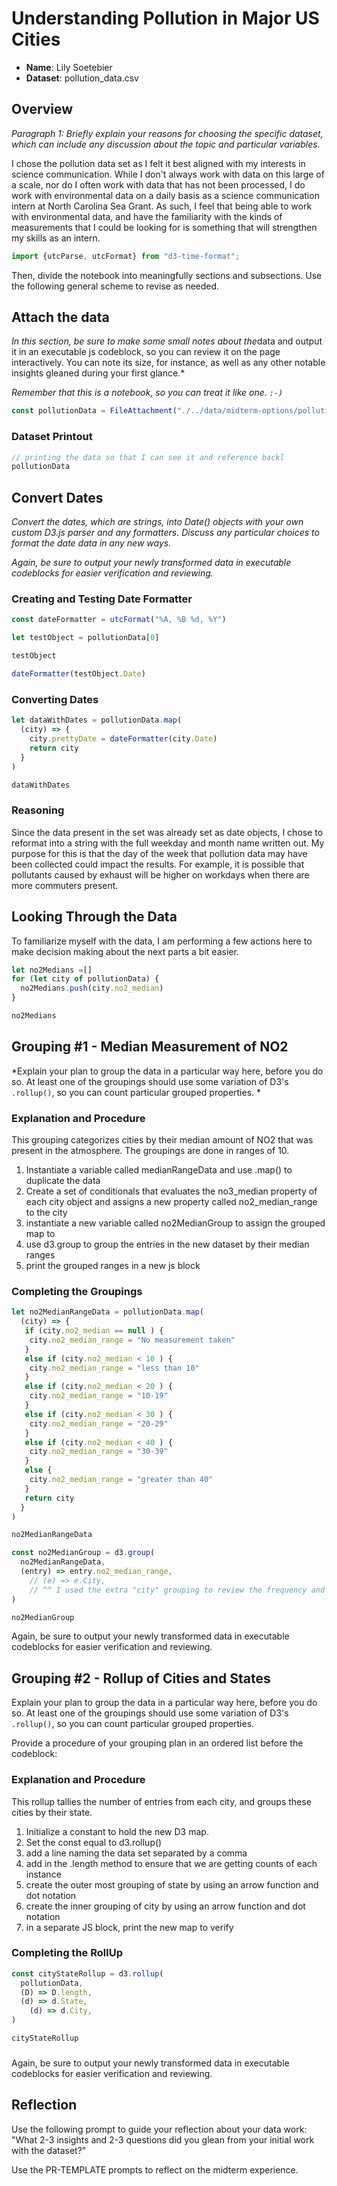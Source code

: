 # Understanding Pollution in Major US Cities

- **Name**: Lily Soetebier
- **Dataset**: pollution_data.csv

## Overview

*Paragraph 1: Briefly explain your reasons for choosing the specific dataset,
which can include any discussion about the topic and particular variables.*

I chose the pollution data set as I felt it best aligned with my interests in science communication. While I don't always work with data on this large of a scale, nor do I often work with data that has not been processed, I do work with environmental data on a daily basis as a science communication intern at North Carolina Sea Grant. As such, I feel that being able to work with environmental data, and have the familiarity with the kinds of measurements that I could be looking for is something that will strengthen my skills as an intern. 

<!--importing time from d3 -->
```js
import {utcParse, utcFormat} from "d3-time-format";
```

Then, divide the notebook into meaningfully sections and subsections.
Use the following general scheme to revise as needed.

## Attach the data

*In this section, be sure to make some small notes about the*data and output it
in an executable js codeblock, so you can review it on the page interactively.
You can note its size, for instance, as well as any other notable insights
gleaned during your first glance.*

*Remember that this is a notebook, so you can treat it like one. `:-)`*

```js
const pollutionData = FileAttachment("./../data/midterm-options/pollution/pollution_data.csv").csv({typed: true})
```
### Dataset Printout
```js
// printing the data so that I can see it and reference backl
pollutionData
```
## Convert Dates

*Convert the dates, which are strings, into Date() objects with your own custom
D3.js parser and any formatters. Discuss any particular choices to format the
date data in any new ways.*

*Again, be sure to output your newly transformed data in executable codeblocks
for easier verification and reviewing.*
### Creating and Testing Date Formatter
```js
const dateFormatter = utcFormat("%A, %B %d, %Y")
```
```js
let testObject = pollutionData[0]
```
```js
testObject
```

```js
dateFormatter(testObject.Date)
```

### Converting Dates
```js
let dataWithDates = pollutionData.map(
  (city) => {
    city.prettyDate = dateFormatter(city.Date)
    return city
  }
)
```
```js
dataWithDates
```

### Reasoning
Since the data present in the set was already set as date objects, I chose to reformat into a string with the full weekday and month name written out. My purpose for this is that the day of the week that pollution data may have been collected could impact the results. For example, it is possible that pollutants caused by exhaust will be higher on workdays when there are more commuters present. 


## Looking Through the Data
To familiarize myself with the data, I am performing a few actions here to make decision making about the next parts a bit easier.

```js
let no2Medians =[]
for (let city of pollutionData) {
  no2Medians.push(city.no2_median)
}

```

```js
no2Medians
```

## Grouping #1 - Median Measurement of NO2

*Explain your plan to group the data in a particular way here, before you do so.
At least one of the groupings should use some variation of D3's `.rollup()`, so
you can count particular grouped properties.
*

### Explanation and Procedure
This grouping categorizes cities by their median amount of NO2 that was present in the atmosphere. The groupings are done in ranges of 10.


1. Instantiate a variable called medianRangeData and use .map() to duplicate the data 
2. Create a set of conditionals that evaluates the no3_median property of each city object and assigns a new property called no2_median_range to the city
3. instantiate a new variable called no2MedianGroup to assign the grouped map to
4. use d3.group to group the entries in the new dataset by their median ranges
5. print the grouped ranges in a new js block

### Completing the Groupings
```js
let no2MedianRangeData = pollutionData.map(
  (city) => {
   if (city.no2_median == null ) {
    city.no2_median_range = "No measurement taken"
   }
   else if (city.no2_median < 10 ) {
    city.no2_median_range = "less than 10"
   }
   else if (city.no2_median < 20 ) {
    city.no2_median_range = "10-19"
   }
   else if (city.no2_median < 30 ) {
    city.no2_median_range = "20-29"
   }
   else if (city.no2_median < 40 ) {
    city.no2_median_range = "30-39"
   }
   else {
    city.no2_median_range = "greater than 40"
   }
   return city
  }
)
```
```js
no2MedianRangeData
```

```js
const no2MedianGroup = d3.group(
  no2MedianRangeData,
  (entry) => entry.no2_median_range,
    // (e) => e.City, 
    // ^^ I used the extra "city" grouping to review the frequency and would essentially turn it on and off depending on the number that I wanted to look at
)
```
```js
no2MedianGroup
```

Again, be sure to output your newly transformed data in executable codeblocks
for easier verification and reviewing.

## Grouping #2 - Rollup of Cities and States

Explain your plan to group the data in a particular way here, before you do so.
At least one of the groupings should use some variation of D3's `.rollup()`, so
you can count particular grouped properties.

Provide a procedure of your grouping plan in an ordered list before the codeblock:

### Explanation and Procedure
This rollup tallies the number of entries from each city, and groups these cities by their state.

1. Initialize a constant to hold the new D3 map.
2. Set the const equal to d3.rollup()
3. add a line naming the data set separated by a comma
4. add in the .length method to ensure that we are getting counts of each instance
5. create the outer most grouping of state by using an arrow function and dot notation
6. create the inner grouping of city by using an arrow function and dot notation
7. in a separate JS block, print the new map to verify

### Completing the RollUp
```js
const cityStateRollup = d3.rollup(
  pollutionData,
  (D) => D.length,
  (d) => d.State,
    (d) => d.City,
)
```

```js
cityStateRollup
```
### 

Again, be sure to output your newly transformed data in executable codeblocks
for easier verification and reviewing.

## Reflection

Use the following prompt to guide your reflection about your data work:
"What 2-3 insights and 2-3 questions did you glean from your initial work
with the dataset?"
<!-- write in the pull request -->
Use the PR-TEMPLATE prompts to reflect on the midterm experience.
